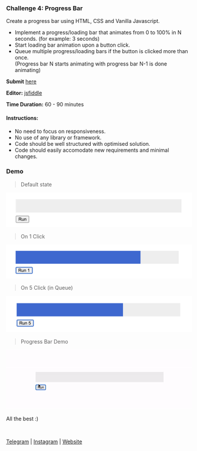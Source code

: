 ### Challenge 4: Progress Bar

Create a progress bar using HTML, CSS and Vanilla Javascript.

- Implement a progress/loading bar that animates from 0 to 100% in N seconds. (for example: 3 seconds)
- Start loading bar animation upon a button click.
- Queue multiple progress/loading bars if the button is clicked more than once. <br/>
(Progress bar N starts animating with progress bar N-1 is done animating)

**Submit** [here](https://forms.gle/m23NGEvEZa62ozJy8)

**Editor:** [jsfiddle](https://jsfiddle.net/)

**Time Duration:** 60 - 90 minutes

#### Instructions:
- No need to focus on responsiveness.
- No use of any library or framework.
- Code should be well structured with optimised solution.
- Code should easily accomodate new requirements and minimal changes.

### Demo

> Default state

![](./images/1.png)

> On 1 Click

![](./images/2.png)


> On 5 Click (in Queue)

![](./images/3.png)


> Progress Bar Demo

![](./images/4.gif)


All the best :) 

<br />

[Telegram](http://t.me/teamdevkode) | [Instagram](https://www.instagram.com/devkode.io/) | [Website](https://learn.devkode.io/)
